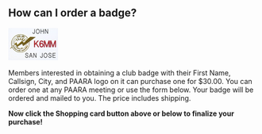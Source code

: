 <script src="https://www.paypalobjects.com/ncp/cart/cart.js" data-merchant-id="S8WSXPY6KJGZS" data-proofer-ignore></script>

## How can I order a badge?

![membership/nametag-100.jpg](/membership/nametag-100.jpg)

Members interested in obtaining a club badge with their First Name, Callsign, City, and PAARA logo on it can purchase one for $30.00. You can order one at any PAARA meeting or use the form below. Your badge will be ordered and mailed to you. The price includes shipping.

<paypal-cart-button data-id="pp-view-cart"></paypal-cart-button>
<script>
  cartPaypal.Cart({ id: "pp-view-cart" })
</script>

<paypal-add-to-cart-button data-id="XQNXEMN4YXSB6"></paypal-add-to-cart-button>
<script>
  cartPaypal.AddToCart({ id: "XQNXEMN4YXSB6" })
</script>

**Now click the Shopping card button above or below to finalize your purchase!**

<paypal-cart-button data-id="pp-view-cart"></paypal-cart-button>
<script>
  cartPaypal.Cart({ id: "pp-view-cart" })
</script>
